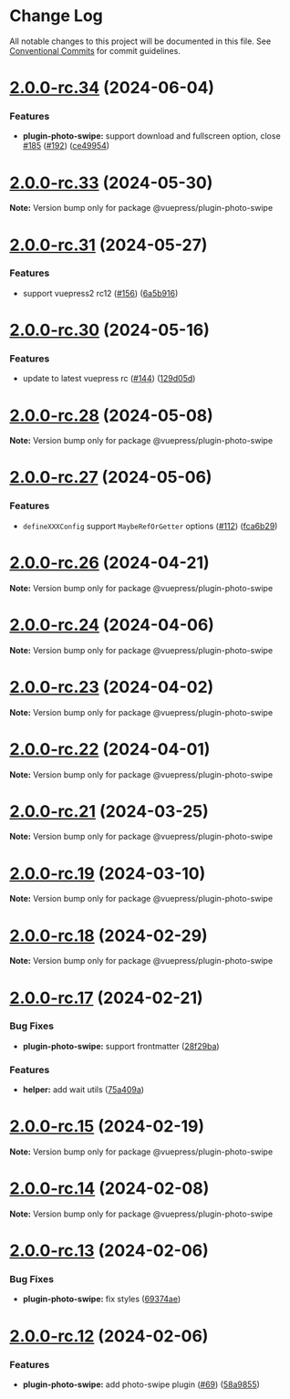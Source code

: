 # Change Log

All notable changes to this project will be documented in this file.
See [Conventional Commits](https://conventionalcommits.org) for commit guidelines.

# [2.0.0-rc.34](https://github.com/vuepress/ecosystem/compare/v2.0.0-rc.33...v2.0.0-rc.34) (2024-06-04)

### Features

- **plugin-photo-swipe:** support download and fullscreen option, close [#185](https://github.com/vuepress/ecosystem/issues/185) ([#192](https://github.com/vuepress/ecosystem/issues/192)) ([ce49954](https://github.com/vuepress/ecosystem/commit/ce499542f45526039b108070914b7373e90e1887))

# [2.0.0-rc.33](https://github.com/vuepress/ecosystem/compare/v2.0.0-rc.32...v2.0.0-rc.33) (2024-05-30)

**Note:** Version bump only for package @vuepress/plugin-photo-swipe

# [2.0.0-rc.31](https://github.com/vuepress/ecosystem/compare/v2.0.0-rc.30...v2.0.0-rc.31) (2024-05-27)

### Features

- support vuepress2 rc12 ([#156](https://github.com/vuepress/ecosystem/issues/156)) ([6a5b916](https://github.com/vuepress/ecosystem/commit/6a5b9161eb74eb44e40111257fdf11a616f5ee91))

# [2.0.0-rc.30](https://github.com/vuepress/ecosystem/compare/v2.0.0-rc.29...v2.0.0-rc.30) (2024-05-16)

### Features

- update to latest vuepress rc ([#144](https://github.com/vuepress/ecosystem/issues/144)) ([129d05d](https://github.com/vuepress/ecosystem/commit/129d05d6d6da0565a7b443f5d2265d27a4d40893))

# [2.0.0-rc.28](https://github.com/vuepress/ecosystem/compare/v2.0.0-rc.27...v2.0.0-rc.28) (2024-05-08)

**Note:** Version bump only for package @vuepress/plugin-photo-swipe

# [2.0.0-rc.27](https://github.com/vuepress/ecosystem/compare/v2.0.0-rc.26...v2.0.0-rc.27) (2024-05-06)

### Features

- `defineXXXConfig` support `MaybeRefOrGetter` options ([#112](https://github.com/vuepress/ecosystem/issues/112)) ([fca6b29](https://github.com/vuepress/ecosystem/commit/fca6b2994e52a77ae1c9b6aa2a910598f64dc09e))

# [2.0.0-rc.26](https://github.com/vuepress/ecosystem/compare/v2.0.0-rc.25...v2.0.0-rc.26) (2024-04-21)

**Note:** Version bump only for package @vuepress/plugin-photo-swipe

# [2.0.0-rc.24](https://github.com/vuepress/ecosystem/compare/v2.0.0-rc.23...v2.0.0-rc.24) (2024-04-06)

**Note:** Version bump only for package @vuepress/plugin-photo-swipe

# [2.0.0-rc.23](https://github.com/vuepress/ecosystem/compare/v2.0.0-rc.22...v2.0.0-rc.23) (2024-04-02)

**Note:** Version bump only for package @vuepress/plugin-photo-swipe

# [2.0.0-rc.22](https://github.com/vuepress/ecosystem/compare/v2.0.0-rc.21...v2.0.0-rc.22) (2024-04-01)

**Note:** Version bump only for package @vuepress/plugin-photo-swipe

# [2.0.0-rc.21](https://github.com/vuepress/ecosystem/compare/v2.0.0-rc.20...v2.0.0-rc.21) (2024-03-25)

**Note:** Version bump only for package @vuepress/plugin-photo-swipe

# [2.0.0-rc.19](https://github.com/vuepress/ecosystem/compare/v2.0.0-rc.18...v2.0.0-rc.19) (2024-03-10)

**Note:** Version bump only for package @vuepress/plugin-photo-swipe

# [2.0.0-rc.18](https://github.com/vuepress/ecosystem/compare/v2.0.0-rc.17...v2.0.0-rc.18) (2024-02-29)

**Note:** Version bump only for package @vuepress/plugin-photo-swipe

# [2.0.0-rc.17](https://github.com/vuepress/ecosystem/compare/v2.0.0-ci-test.0...v2.0.0-rc.17) (2024-02-21)

### Bug Fixes

- **plugin-photo-swipe:** support frontmatter ([28f29ba](https://github.com/vuepress/ecosystem/commit/28f29ba27776123f5cc1f064653d73ca725c76eb))

### Features

- **helper:** add wait utils ([75a409a](https://github.com/vuepress/ecosystem/commit/75a409ac992ebfbb581febd4a500dc009915a8f3))

# [2.0.0-rc.15](https://github.com/vuepress/ecosystem/compare/v2.0.0-rc.14...v2.0.0-rc.15) (2024-02-19)

**Note:** Version bump only for package @vuepress/plugin-photo-swipe

# [2.0.0-rc.14](https://github.com/vuepress/ecosystem/compare/v2.0.0-rc.13...v2.0.0-rc.14) (2024-02-08)

**Note:** Version bump only for package @vuepress/plugin-photo-swipe

# [2.0.0-rc.13](https://github.com/vuepress/ecosystem/compare/v2.0.0-rc.12...v2.0.0-rc.13) (2024-02-06)

### Bug Fixes

- **plugin-photo-swipe:** fix styles ([69374ae](https://github.com/vuepress/ecosystem/commit/69374aeac4f0cc67ed805fb98a04334e1ff17698))

# [2.0.0-rc.12](https://github.com/vuepress/ecosystem/compare/v2.0.0-rc.11...v2.0.0-rc.12) (2024-02-06)

### Features

- **plugin-photo-swipe:** add photo-swipe plugin ([#69](https://github.com/vuepress/ecosystem/issues/69)) ([58a9855](https://github.com/vuepress/ecosystem/commit/58a9855414333f389c34ce6e1a66377e72356911))
